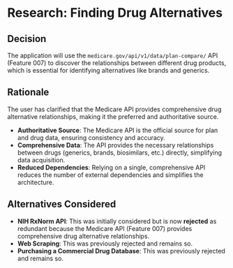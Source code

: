 # Research: Finding Drug Alternatives

## Decision
The application will use the `medicare.gov/api/v1/data/plan-compare/` API (Feature 007) to discover the relationships between different drug products, which is essential for identifying alternatives like brands and generics.

## Rationale
The user has clarified that the Medicare API provides comprehensive drug alternative relationships, making it the preferred and authoritative source.

- **Authoritative Source**: The Medicare API is the official source for plan and drug data, ensuring consistency and accuracy.
- **Comprehensive Data**: The API provides the necessary relationships between drugs (generics, brands, biosimilars, etc.) directly, simplifying data acquisition.
- **Reduced Dependencies**: Relying on a single, comprehensive API reduces the number of external dependencies and simplifies the architecture.

## Alternatives Considered
- **NIH RxNorm API**: This was initially considered but is now **rejected** as redundant because the Medicare API (Feature 007) provides comprehensive drug alternative relationships.
- **Web Scraping**: This was previously rejected and remains so.
- **Purchasing a Commercial Drug Database**: This was previously rejected and remains so.
